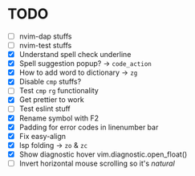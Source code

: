 # TODO

- [ ] nvim-dap stuffs
- [ ] nvim-test stuffs
- [x] Understand spell check underline
- [x] Spell suggestion popup? -> `code_action`
- [x] How to add word to dictionary -> `zg`
- [x] Disable `cmp` stuffs?
- [ ] Test `cmp` `rg` functionality
- [x] Get prettier to work
- [ ] Test eslint stuff
- [x] Rename symbol with F2
- [x] Padding for error codes in linenumber bar
- [x] Fix easy-align
- [x] lsp folding -> `zo` & `zc`
- [x] Show diagnostic hover vim.diagnostic.open_float()
- [ ] Invert horizontal mouse scrolling so it's _natural_
